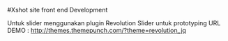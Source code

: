 #Xshot site front end Development 

Untuk slider menggunakan plugin Revolution Slider untuk prototyping
URL DEMO : http://themes.themepunch.com/?theme=revolution_jq